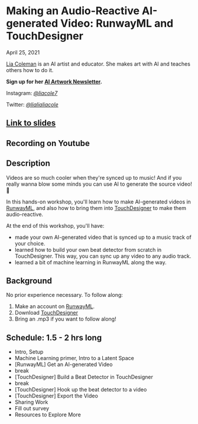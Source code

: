 Making an Audio-Reactive AI-generated Video: RunwayML and TouchDesigner
=====================================================
April 25, 2021

[Lia Coleman](https://www.liacoleman.com) is an AI artist and educator. She makes art with AI and teaches others how to do it.

**Sign up for her [AI Artwork Newsletter](https://makeaiart.substack.com/).**

Instagram: *[@liacole7](https://instagram.com/liacole7)*

Twitter: *[@lialialiacole](https://twitter.com/lialialiacole)*

## [Link to slides](https://docs.google.com/presentation/d/1cV0wFDm6t47Cgh37UO5u_nWuwvRmf6DQkmJxLdmZvd4/edit?usp=sharing)

## Recording on Youtube

## Description

Videos are so much cooler when they're synced up to music! And if you really wanna blow some minds you can use AI to generate the source video! 🤯

In this hands-on workshop, you'll learn how to make AI-generated videos in [RunwayML](https://runwayml.com), and also how to bring them into [TouchDesigner](https://derivative.ca/) to make them audio-reactive.

At the end of this workshop, you'll have:

- made your own AI-generated video that is synced up to a music track of your choice.
- learned how to build your own beat detector from scratch in TouchDesigner. This way, you can sync up any video to any audio track.
- learned a bit of machine learning in RunwayML along the way.

## Background

No prior experience necessary. To follow along:

1. Make an account on [RunwayML](https://runwayml.com).
2. Download [TouchDesigner](https://derivative.ca/)
3. Bring an .mp3 if you want to follow along!

## Schedule: 1.5 - 2 hrs long

- Intro, Setup
- Machine Learning primer, Intro to a Latent Space
- [RunwayML] Get an AI-generated Video
- break
- [TouchDesigner] Build a Beat Detector in TouchDesigner
- break
- [TouchDesigner] Hook up the beat detector to a video
- [TouchDesigner] Export the Video
- Sharing Work
- Fill out survey
- Resources to Explore More
